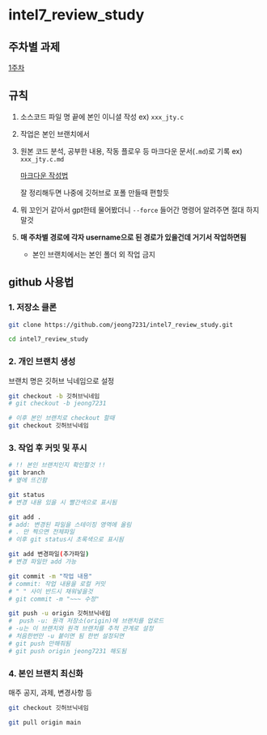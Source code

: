 # intel7_review_study

## 주차별 과제

[1주차](1st_week/1st_week.md)

## 규칙
1. 소스코드 파일 명 끝에 본인 이니셜 작성 ex) `xxx_jty.c`
2. 작업은 본인 브랜치에서
3. 원본 코드 분석, 공부한 내용, 작동 플로우 등 마크다운 문서(`.md`)로 기록 ex) `xxx_jty.c.md`
   
   [마크다운 작성법](https://namu.wiki/w/%EB%A7%88%ED%81%AC%EB%8B%A4%EC%9A%B4)

   잘 정리해두면 나중에 깃허브로 포폴 만들때 편할듯

4. 뭐 꼬인거 같아서 gpt한테 물어봤더니 `--force` 들어간 명령어 알려주면 절대 하지말것

5. **매 주차별 경로에 각자 username으로 된 경로가 있을건데 거기서 작업하면됨**
   - 본인 브랜치에서는 본인 폴더 외 작업 금지
   

## github 사용법
### 1. 저장소 클론
```bash
git clone https://github.com/jeong7231/intel7_review_study.git

cd intel7_review_study
```

### 2. 개인 브랜치 생성
브랜치 명은 깃허브 닉네임으로 설정
```bash
git checkout -b 깃허브닉네임
# git checkout -b jeong7231

# 이후 본인 브랜치로 checkout 할때
git checkout 깃허브닉네임
```

### 3. 작업 후 커밋 및 푸시
```bash
# !! 본인 브랜치인지 확인할것 !!
git branch
# 옆에 뜨긴함

git status
# 변경 내용 있을 시 빨간색으로 표시됨

git add .
# add: 변경된 파일을 스테이징 영역에 올림
# . 만 찍으면 전체파일
# 이후 git status시 초록색으로 표시됨

git add 변경파일(추가파일)
# 변경 파일만 add 가능

git commit -m "작업 내용" 
# commit: 작업 내용을 로컬 커밋
# " " 사이 반드시 채워넣을것
# git commit -m "~~~ 수정"

git push -u origin 깃허브닉네임
#  push -u: 원격 저장소(origin)에 브랜치를 업로드
# -u는 이 브랜치와 원격 브랜치를 추적 관계로 설정
# 처음한번만 -u 붙이면 됨 한번 설정되면
# git push 만해줘됨
# git push origin jeong7231 해도됨
```

### 4. 본인 브랜치 최신화
매주 공지, 과제, 변경사항 등
```bash
git checkout 깃허브닉네임

git pull origin main
```




